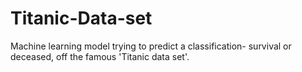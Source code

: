 # Titanic-Data-set
Machine learning model trying to predict a classification- survival or deceased, off the famous 'Titanic data set'.
